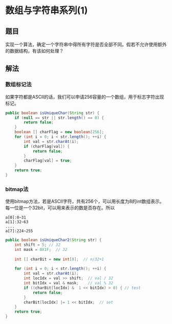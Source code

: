# 数组与字符串系列(1)

## 题目

实现一个算法，确定一个字符串中得所有字符是否全部不同。假若不允许使用额外的数据结构，有该如何处理？

## 解法

### 数组标记法

如果字符都是ASCII的话，我们可以申请256容量的一个数组，用于标志字符出现标记。

```JAVA
public boolean isUniqueChar(String str) {
    if (null == str || str.length() == 0) {
        return false;
    }
    boolean [] charFlag = new boolean[256];
    for (int i = 0; i < str.length(); ++i) {
        int val = str.charAt(i);
        if (charFlag[val]) {
            return false;
        } 
        charFlag[val] = true;
    }
    return true;
}
```

### bitmap法

使用bitmap方法，若是ASCII字符，共有256个，可以用长度为8的int数组表示。每一位是一个32bit，可以用来表示的数是否存在。所以

```Code
a[0]:0~31
a[1]:32~63
....
a[7]:224~255
```

```Java
public boolean isUniqueChar2(String str) {
    int shift = 5; // 32
    int mask = 0X1F;  // 32
    
    int [] charBit = new int[8];  // n/32+1
    
    for (int i = 0; i < str.length(); ++i) {
        int val = str.charAt(i);
        int locIdx = val >> shift;  // val / 32
        int bitIdx = val & mask;	// val % 32
        if ((charBit[locIdx] &  1 << bitIdx) > 0) { // test
            return false;
        }
        charBit[locIdx] |= 1 << bitIdx;  // set 
    }
    return true;
}
```